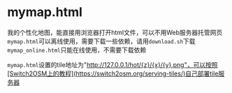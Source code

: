 # mymap.html
我的个性化地图，能直接用浏览器打开html文件，可以不用Web服务器托管网页  
`mymap.html`可以离线使用，需要下载一些依赖，请用`download.sh`下载  
`mymap_online.html`只能在线使用，不需要下载依赖  

`mymap.html`设置的tile地址为"http://127.0.0.1/hot/{z}/{x}/{y}.png"，可以按照[Switch2OSM上的教程](https://switch2osm.org/serving-tiles/)自己部署tile服务器
